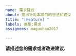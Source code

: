 ```yaml
---
name: 需求建议
about: 提出针对本项目的想法和建议
title: "[Feature] "
labels: 类型:需求
assignees: maguohao2017

---
```


**请描述您的需求或者改进建议.**
